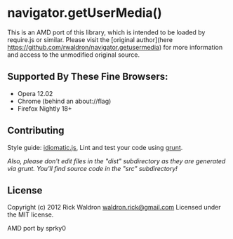 # navigator.getUserMedia()

This is an AMD port of this library, which is intended to be loaded by require.js or similar.  Please visit the [original author](here https://github.com/rwaldron/navigator.getusermedia) for more information and access to the unmodified original source.

## Supported By These Fine Browsers:


- Opera 12.02
- Chrome (behind an about://flag)
- Firefox Nightly 18+

## Contributing
Style guide: [idiomatic.js](https://github.com/rwldrn/idiomatic.js), Lint and test your code using [grunt](https://github.com/cowboy/grunt).

_Also, please don't edit files in the "dist" subdirectory as they are generated via grunt. You'll find source code in the "src" subdirectory!_

## License
Copyright (c) 2012 Rick Waldron <waldron.rick@gmail.com>
Licensed under the MIT license.

AMD port by sprky0 